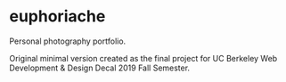 # euphoriache

Personal photography portfolio.

Original minimal version created as the final project for UC Berkeley Web Development & Design Decal 2019 Fall Semester.
